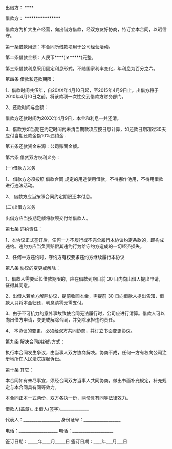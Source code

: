 
 


出借方： ****


借款方： ****************


借款方为扩大生产经营，向出借方借款，经双方友好协商，特订立本合同，以昭信守。


第一条借款用途：本合同所借款项用于公司经营活动。


第二条借款金额：人民币****(￥*****)元整。


第三条借款利息采用固定利息形式，不随国家利率变化，年利息为百分之六。


第四条 借款和还款期限：


1、借款时间共伍年，自20XX年4月10日起，至2015年4月9日止。出借方将于2010年4月10日之前，将该款项一次性交到借款方财务部门。


2、还款时间与金额：


借款方还款时间为20XX年4月9日，本金和利息一并还清。


3、借款方如当期在约定时间内未清当期款项应按日息计算，如还款日期超过30天应付当期还款金额10%违约金 .


第五条还款资金来源：公司账面金额。


第六条 借贷双方权利义务：


(一)借款方义务


1、 借款方必须按照
借款合同
 规定的用途使用借款，不得挪作他用，不得用借款进行违法活动。


2、 借款方应当按照合同约定期限还本付息。


(二)出借方义务


出借方应当按期足额将款项交付给借款人。


第七条 违约责任：


1、本协议正式签订后，任何一方不履行或不完全履行本协议约定条款的，即构成违约。违约方应当负责赔偿其违约行为给守约方造成的一切经济损失。


2、任何一方违约时，守约方有权要求违约方继续履行本协议


第八条 协议的变更或解除：


1、借款人需要延长借款期限的，应在借款到期日前 30 日内向出借人提出申请，征得其同意。


2、出借人若单方解除协议，提前收回本金，需提前 30 日向借款人提出告知，借款人只将本金归还，利息清零无需支付。


3、由于不可抗力的意外事故致使合同无法履行时，公司应进行清算。借款人可以向出借方申请，变更或解除合同，并免除承担违约责任。


4、 本协议的变更，必须经双方共同协商，并订立书面变更协议。


第九条 解决合同纠纷的方式：


执行本合同发生争议，由当事人双方协商解决。协商不成，任何一方有权向公司注册地所在人民法院提起诉讼。


第十条 其它：


本合同如有未尽事宜，须经合同双方当事人共同协商，做出书面补充规定，补充规定与本合同具有同等效力。


本合同正本一式两份，双方各执一份，两份具有同等法律效力。


借款人(盖章)_ 出借人(签字)______________


代表人：__________________ 身份证号：__________________


电话：___________________ 电话：____________________


签订日期：_____年____月_____日 签订日期：____年___月___日
 


 

 
 
 
 
 
  


  
 

  


  


  
 
 
 
 

